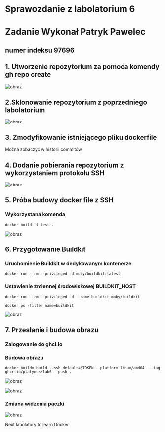 # Sprawozdanie z labolatorium 6

# Zadanie Wykonał Patryk Pawelec
## numer indeksu 97696

## 1. Utworzenie repozytorium za pomoca komendy gh repo create

![obraz](https://github.com/Platynus/pawcho6/assets/56522713/e972ef16-7d78-484e-8d4f-266af361f529)

## 2.Sklonowanie repozytorium z poprzedniego labolatorium

![obraz](https://github.com/Platynus/pawcho6/assets/56522713/6f93c2a0-5e29-482b-8e72-8907fb2fb9cb)

## 3. Zmodyfikowanie istniejącego pliku dockerfile

Można zobaczyć w historii commitów

## 4. Dodanie pobierania repozytorium z wykorzystaniem protokołu SSH

![obraz](https://github.com/Platynus/pawcho6/assets/56522713/a320a9f4-f230-4aa0-aea5-f64871df0a2b)

## 5. Próba budowy docker file z SSH 
### Wykorzystana komenda 
```
docker build -t test .
```
![obraz](https://github.com/Platynus/pawcho6/assets/56522713/5c64ecf7-0768-49c8-9f61-9fde30ef87b2)

## 6. Przygotowanie Buildkit
### Uruchomienie Buildkit w dedykowanym kontenerze
```
docker run --rm --privileged -d moby/buildkit:latest
```
### Ustawienie zmiennej środowiskowej BUILDKIT_HOST
```
docker run --rm --privileged -d --name buildkit moby/buildkit

docker ps -filter name=buildkit
```
![obraz](https://github.com/Platynus/pawcho6/assets/56522713/e0fff910-291f-4ad8-90ca-eda265b70011)

## 7. Przesłanie i budowa obrazu

### Zalogowanie do ghci.io

### Budowa obrazu
```
docker buildx build --ssh default=$TOKEN --platform linux/amd64  --tag ghcr.io/platynus/lab6 --push .
```

![obraz](https://github.com/Platynus/pawcho6/assets/56522713/a6bfa9d0-cb74-4864-8627-8c19a5b56886)

![obraz](https://github.com/Platynus/pawcho6/assets/56522713/43299192-4749-4c4f-835c-767d409f6e51)

### Zmiana widzenia paczki

![obraz](https://github.com/Platynus/pawcho6/assets/56522713/ce60456c-f215-4af5-bec7-eb7dd8c51637)



Next labolatory to learn Docker
